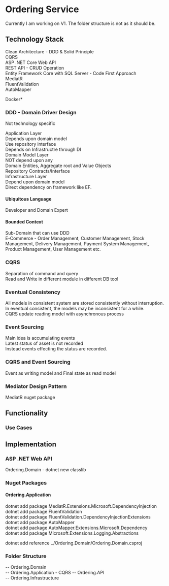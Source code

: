 # Ordering Service
Currently I am working on V1. The folder structure is not as it should be.

## Technology Stack
Clean Architecture - DDD & Solid Principle  
CQRS    
ASP .NET Core Web API  
REST API - CRUD Operation  
Entity Framework Core with SQL Server  - Code First Approach  
MediatR    
FluentValidation  
AutoMapper  

Docker*

### DDD - Domain Driver Design
Not technology specific  
  
Application Layer  
    Depends upon domain model  
    Use repository interface  
    Depends on Infrastructre through DI  
Domain Model Layer  
    NOT depend upon any  
    Domain Entities, Aggregate root and Value Objects  
    Repository Contracts/Interface  
Infrastructure Layer  
    Depend upon domain model  
    Direct dependency on framework like EF.

#### Ubiquitous Language
Developer and Domain Expert  

#### Bounded Context
Sub-Domain that can use DDD   
E-Commerce - Order Management, Customer Management, Stock Management, Delivery Management,
 Payment System Management, Product Management, User Management etc.  

### CQRS
Separation of command and query  
Read and Write in different module in different DB tool  

### Eventual Consistency
All models in consistent system are stored consistently without interruption.  
In eventual consistent, the models may be inconsistent for a while.  
CQRS update reading model with asynchronous process  

### Event Sourcing
Main idea is accumulating events  
Latest status of asset is not recorded  
Instead events effecting the status are recorded.

### CQRS and Event Sourcing
Event as writing model and Final state as read model  

### Mediator Design Pattern
MediatR nuget package

## Functionality
### Use Cases
  

## Implementation
### ASP .NET Web API
Ordering.Domain - dotnet new classlib

### Nuget Packages
#### Ordering.Application
dotnet add package MediatR.Extensions.Microsoft.DependencyInjection  
dotnet add package FluentValidation  
dotnet add package FluentValidation.DependencyInjectionExtensions  
dotnet add package AutoMapper  
dotnet add package AutoMapper.Extensions.Microsoft.Dependency  
dotnet add package Microsoft.Extensions.Logging.Abstractions  

dotnet add reference ../Ordering.Domain/Ordering.Domain.csproj

### Folder Structure
-- Ordering.Domain  
-- Ordering.Application  - CQRS
-- Ordering.API  
-- Ordering.Infrastructure

